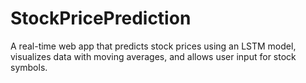 # StockPricePrediction
A real-time web app that predicts stock prices using an LSTM model, visualizes data with moving averages, and allows user input for stock symbols.
